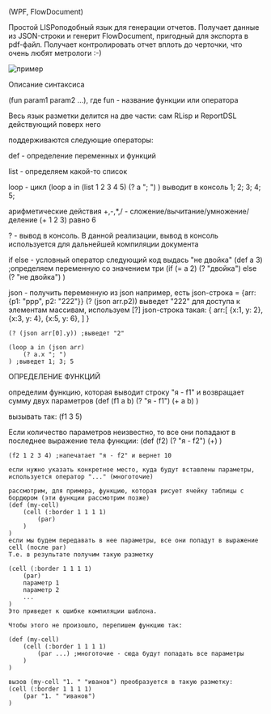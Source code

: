 (WPF, FlowDocument)

Простой LISPоподобный язык для генерации отчетов.
Получает данные из JSON-строки и генерит FlowDocument, пригодный для экспорта в pdf-файл.
Получает контролировать отчет вплоть до черточки, что очень любят метрологи :-)

![пример](https://github.com/aaleksander/HomeInvestor/blob/master/Screens/scr_01.PNG)


Описание синтаксиса

(fun param1 param2 ...),
где fun - название функции или оператора

Весь язык разметки делится на две части: сам RLisp и ReportDSL действующий поверх него

поддерживаются следующие операторы:

def - определение переменных и функций

list - определяем какой-то список

loop - цикл
    (loop a in (list 1 2 3 4 5)
        (? a "; ")
    )
    выводит в консоль 1; 2; 3; 4; 5;

арифметические действия
+,-,*,/ - сложение/вычитание/умножение/деление
(+ 1 2 3) равно 6

? - вывод в консоль. В данной реализации, вывод в консоль используется для дальнейшей компиляции документа

if else - условный оператор
    следующий код выдась "не двойка"
    (def a 3) ;определяем переменную со значением три
    (if (= a 2)
        (? "двойка")
    else
        (? "не двойка")
    )

json - получить переменную из json
    например, есть json-строка = {arr: {p1: "ppp", p2: "222"}}
    (? (json arr.p2)) выведет "222"
    для доступа к элементам массивам, используем [?]
    json-строка такая:
    {
        arr:[
            {x:1, y: 2},
            {x:3, y: 4},
            {x:5, y: 6},
        ]
    }

    (? (json arr[0].y)) ;выведет "2"

    (loop a in (json arr)
        (? a.x "; ")
    ) ;выведет 1; 3; 5

ОПРЕДЕЛЕНИЕ ФУНКЦИЙ

определим функцию, которая выводит строку "я - f1" и возвращает сумму двух параметров
    (def (f1 a b)
         (? "я - f1")
         (+ a b)
    )

вызывать так:
    (f1 3 5)

Если количество параметров неизвестно, то все они попадают в последнее выражение тела функции:
    (def (f2)
        (? "я - f2")
        (+)
    )

    (f2 1 2 3 4) ;напечатает "я - f2" и вернет 10

    если нужно указать конкретное место, куда будут вставлены параметры, используется оператор "..." (многоточие)

    рассмотрим, для примера, функцию, которая рисует ячейку таблицы с бордюром (эти функции рассмотрим позже)
    (def (my-cell)
        (cell (:border 1 1 1 1)
            (par)
        )
    )
    если мы будем передавать в нее параметры, все они попадут в выражение cell (после par)
    Т.е. в результате получим такую разметку

    (cell (:border 1 1 1 1)
        (par)
        параметр 1
        параметр 2
        ...
    )
    Это приведет к ошибке компиляции шаблона.

    Чтобы этого не произошло, перепишем функцию так:

    (def (my-cell)
        (cell (:border 1 1 1 1)
            (par ...) ;многоточие - сюда будут попадать все параметры
        )
    )

    вызов (my-cell "1. " "иванов") преобразуется в такую разметку:
    (cell (:border 1 1 1 1)
        (par "1. " "иванов")
    )
